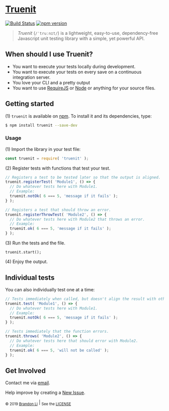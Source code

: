 <!-- Copyright © 2019 Brandon Li. All rights reserved. -->

<!--===========================================================================
#
# IMPORTANT: This file was generated by `grunt generate-readme`. This is meant
#            to be a general template, and CAN/SHOULD be modified to suite
#            your repository.
#
# IMPORTANT: `grunt generate-readme` is a custom command (Found
#            https://github.com/brandonLi8/grunt-config/Gruntfile.js). Your 
#            repository's Gruntfile must extend to this Gruntfile to run the 
#            command.
#
# IMPORTANT: Your package.json determines the content of this file. See
#            `../grunt-commands/generate.js` for documentation on setup.
# 
# @author Brandon Li brandon.li820@gmail.com
#
#===========================================================================-->

# [Truenit](https://github.com/brandonLi8/truenit)

[![Build Status](https://travis-ci.org/brandonLi8/truenit.svg?branch=master)](https://travis-ci.org/brandonLi8/truenit)
[![npm version](https://badge.fury.io/js/truenit.svg)](https://badge.fury.io/js/truenit)

<blockquote align="left">
  <em>Truenit</em> (<code>/ˈtruːnɪt/</code>) is a lightweight, easy-to-use, dependency-free Javascript unit testing library with a simple, yet powerful API.<br>
</blockquote>


## When should I use Truenit?

* You want to execute your tests locally during development.
* You want to execute your tests on every save on a continuous integration server.
* You love your CLI and a pretty output
* You want to use [RequireJS](https://requirejs.org/) or [Node](https://nodejs.org/en/) or anything for your source files.

## Getting started
(1) `truenit` is available on [npm](https://www.npmjs.com/package/truenit). To install it and its dependencies, type:
```bash
$ npm install truenit --save-dev
```

### Usage
(1) Import the library in your test file:
```javascript
const truenit = require( 'truenit' );
```
(2) Register tests with functions that test your test.
```javascript
// Registers a test to be tested later so that the output is aligned.
truenit.registerTest( 'Module1', () => {
  // Do whatever tests here with Module1.
  // Example:
  truenit.notOk( 6 === 5, 'message if it fails' );
} );

// Registers a test that should throw an error.
truenit.registerThrowTest( 'Module2', () => {
  // Do whatever tests here with Module2 that throws an error.
  // Example:
  truenit.ok( 6 === 5, 'message if it fails' );
} );
```
(3) Run the tests and the file.
```
truenit.start();
```

(4) Enjoy the output.



## Individual tests
You can also individually test one at a time:
```javascript
// Tests immediately when called, but doesn't align the result with other tests.
truenit.test( 'Module1', () => {
  // Do whatever tests here with Module1.
  // Example:
  truenit.notOk( 6 === 5, 'message if it fails' );
} );

// Tests immediately that the function errors.
truenit.throws( 'Module2', () => {
  // Do whatever tests here that should error with Module2.
  // Example:
  truenit.ok( 6 === 5, 'will not be called' );
} );

```

## Get Involved

Contact me via <a href="mailto:brandon.li820@gmail.com" target="_blank"> email</a>.

Help improve by creating a <a href="https://github.com/brandonLi8/truenit/issues" target="_blank">New Issue</a>.


<sub>© 2019 [Brandon Li](https://brandonwli.com)</sub> | <sub>See the <a href="https://github.com/brandonLi8/truenit/LICENSE" target="_blank">LICENSE</a></sub>
